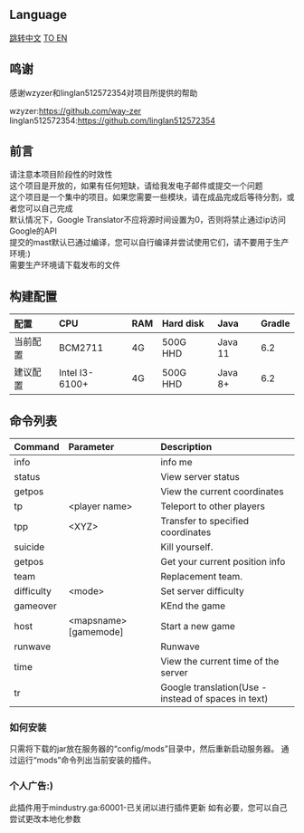 ## Language

[跳转中文](https://github.com/deng-rui/Command-Extension/blob/master/README-zh_CN.md)
[TO EN](https://github.com/deng-rui/Command-Extension/blob/master/README.md)


## 鸣谢

感谢wzyzer和linglan512572354对项目所提供的帮助

wzyzer:https://github.com/way-zer  
linglan512572354:https://github.com/linglan512572354  

## 前言

请注意本项目阶段性的时效性  
这个项目是开放的，如果有任何短缺，请给我发电子邮件或提交一个问题  
这个项目是一个集中的项目。如果您需要一些模块，请在成品完成后等待分割，或者您可以自己完成  
默认情况下，Google Translator不应将源时间设置为0，否则将禁止通过ip访问Google的API  
提交的mast默认已通过编译，您可以自行编译并尝试使用它们，请不要用于生产环境:)  
需要生产环境请下载发布的文件  

## 构建配置

| 配置 		| CPU 								| RAM	| Hard disk | Java 		| Gradle 	|
|:---		|:---								|:--- 	|:--- 		|:--- 		|:--- 		|
| 当前配置 	| BCM2711							| 4G  	| 500G HHD  | Java 11 	| 6.2 		|
| 建议配置 	| Intel I3-6100+					| 4G  	| 500G HHD  | Java 8+ 	| 6.2 		|

## 命令列表

| Command 		| Parameter 							| Description 											|
|:---			|:---									|:--- 													|
| info 			| 										| info me  												|
| status		| 										| View server status									|
| getpos 		| 										| View the current coordinates 							|
| tp 			|&lt;player name&gt; 					| Teleport to other players 							|
| tpp 			|&lt;XYZ&gt; 							| Transfer to specified coordinates 					|
| suicide 		| 										| Kill yourself. 										|
| getpos 		| 										| Get your current position info 						|
| team 			| 										| Replacement team.										|
| difficulty 	|&lt;mode&gt; 							| Set server difficulty 								|
| gameover 		| 										| KEnd the game 										|
| host 			|&lt;mapsname&gt; [gamemode] 			| Start a new game 										|
| runwave 		| 										| Runwave												|
| time 			| 										| View the current time of the server 					|
| tr 			| 										| Google translation(Use - instead of spaces in text) 	|


### 如何安装

只需将下载的jar放在服务器的“config/mods”目录中，然后重新启动服务器。
通过运行“mods”命令列出当前安装的插件。

### 个人广告:)
此插件用于mindustry.ga:60001-已关闭以进行插件更新
如有必要，您可以自己尝试更改本地化参数
